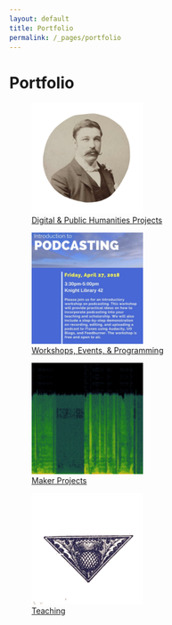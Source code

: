 ```yaml
---
layout: default
title: Portfolio
permalink: /_pages/portfolio
---
```


<h1>Portfolio</h1>

<div class="grid-container">
  <div class="grid-item"> <figure>
  <a href="www.courtneyafloyd.com/DH-PH.html"><img src="/images/hume.png" alt="Photo of Fergus Hume over a spreadsheet." width="200" height="200"></a>
   <figcaption><a href="www.courtneyafloyd.com/DH-PH.html" text-align="center">Digital & Public Humanities Projects</a></figcaption></figure> </div>
  
  <div class="grid-item"> <figure>
  <a href="www.courtneyafloyd.com/_pages/workshops-etc.html"><img src="/images/podcastingflyer-1htynae.jpg" alt="Podcasting workshop flyer" width="200" height="200"></a>
   <figcaption><a href="www.courtneyafloyd.com/workshops-etc.html" text-align="center">Workshops, Events, & Programming</a></figcaption> </figure>  </div>

<div class="grid-item"> <figure>
  <a href="www.courtneyafloyd.com/makerprojects.html"> <img src="/images/spectrogram-of-the-sonnet-e1539800276138.png" alt="Spectrogram of Alan Rickman reading Shakespeare's Sonnet 130." width="200" height="200"> </a>
   <figcaption><a href="www.courtneyafloyd.com/makerprojects.html" text-align="center">Maker Projects</a></figcaption>
</figure>  </div>

<div class="grid-item"> <figure>
  <a href="www.courtneyafloyd.com/teaching.html"><img src="/images/thistle.png" alt="Woodcut illustration of a thistle" width="200" height="200"></a>
   <figcaption><a href="www.courtneyafloyd.com/teaching.html" text-align="center">Teaching</a></figcaption>
</figure>  </div>

</div>
